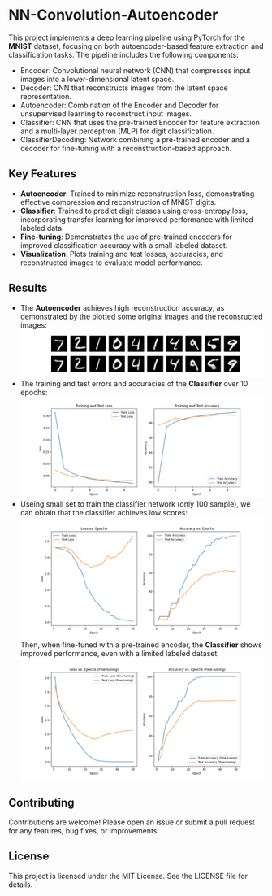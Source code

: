 # NN-Convolution-Autoencoder
This project implements a deep learning pipeline using PyTorch for the **MNIST** dataset, focusing on both autoencoder-based feature extraction and classification tasks. The pipeline includes the following components:

* Encoder: Convolutional neural network (CNN) that compresses input images into a lower-dimensional latent space.
* Decoder: CNN that reconstructs images from the latent space representation.
* Autoencoder: Combination of the Encoder and Decoder for unsupervised learning to reconstruct input images.
* Classifier: CNN that uses the pre-trained Encoder for feature extraction and a multi-layer perceptron (MLP) for digit classification.
* ClassifierDecoding: Network combining a pre-trained encoder and a decoder for fine-tuning with a reconstruction-based approach.
## Key Features
* **Autoencoder**: Trained to minimize reconstruction loss, demonstrating effective compression and reconstruction of MNIST digits.
* **Classifier**: Trained to predict digit classes using cross-entropy loss, incorporating transfer learning for improved performance with limited labeled data.
* **Fine-tuning**: Demonstrates the use of pre-trained encoders for improved classification accuracy with a small labeled dataset.
* **Visualization**: Plots training and test losses, accuracies, and reconstructed images to evaluate model performance.

## Results
* The **Autoencoder** achieves high reconstruction accuracy, as demonstrated by the plotted some original images and the reconsructed images:
  ![MNIST Sample](result/autoencoder_reconstruction.png)
* The training and test errors and accuracies of the **Classifier** over 10 epochs:
  ![MNIST Sample](result/classifier_score.png)
* Useing small set to train the classifier network (only 100 sample), we can obtain that the classifier achieves low scores:
  ![MNIST Sample](result/small_data_score.png)
  Then, when fine-tuned with a pre-trained encoder, the **Classifier** shows improved performance, even with a limited labeled dataset:
  ![MNIST Sample](result/small_data_fine_tunning.png)
## Contributing
Contributions are welcome! Please open an issue or submit a pull request for any features, bug fixes, or improvements.

## License
This project is licensed under the MIT License. See the LICENSE file for details.
